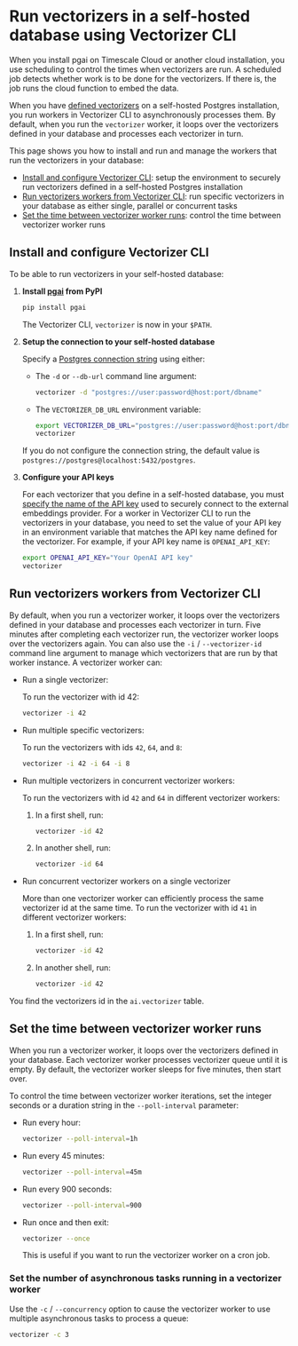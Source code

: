 
# Run vectorizers in a self-hosted database using Vectorizer CLI

When you install pgai on Timescale Cloud or another cloud installation, you use 
scheduling to control the times when vectorizers are run. A scheduled job detects whether work is to be done for the vectorizers. If there is, the job runs the cloud function to 
embed the data.

When you have [defined vectorizers](./vectorizer.md#define-a-vectorizer) on a self-hosted Postgres installation, you 
run workers in Vectorizer CLI to asynchronously processes them. By default, when you run the `vectorizer` worker, it 
loops over the vectorizers defined in your database and processes each vectorizer in turn.

This page shows you how to install and run and manage the workers that run the vectorizers in your database:

- [Install and configure Vectorizer CLI](#install-and-configure-vectorizer-cli): setup the environment
  to securely run vectorizers defined in a self-hosted Postgres installation
- [Run vectorizers workers from Vectorizer CLI](#run-vectorizers-workers-from-vectorizer-cli): run specific
  vectorizers in your database as either single, parallel or concurrent tasks
- [Set the time between vectorizer worker runs](#set-the-time-between-vectorizer-worker-runs): control the time between 
  vectorizer worker runs

## Install and configure Vectorizer CLI

To be able to run vectorizers in your self-hosted database:

1. **Install [pgai](https://pypi.org/project/pgai/) from PyPI**

   ```bash
   pip install pgai
   ```

   The Vectorizer CLI, `vectorizer` is now in your `$PATH`.

1. **Setup the connection to your self-hosted database**

   Specify a [Postgres connection string](https://www.postgresql.org/docs/current/libpq-connect.html#LIBPQ-CONNSTRING) 
     using either:

     - The `-d` or `--db-url` command line argument:
       ```bash
       vectorizer -d "postgres://user:password@host:port/dbname"
       ```
     - The `VECTORIZER_DB_URL` environment variable:
       ```bash
       export VECTORIZER_DB_URL="postgres://user:password@host:port/dbname"
       vectorizer
       ```

      If you do not configure the connection string, the default value is 
      `postgres://postgres@localhost:5432/postgres`.

1. **Configure your API keys**

    For each vectorizer that you define in a self-hosted database, you must 
    [specify the name of the API key](./vectorizer-api-reference.md#embedding-configuration) used to 
    securely connect to the external embeddings provider. For a worker in Vectorizer CLI to 
    run the vectorizers in your database, you need to set the value of your API key in an environment 
    variable that matches the API key name defined for the vectorizer. For example, if your API key 
    name is `OPENAI_API_KEY`:
  
    ```bash
    export OPENAI_API_KEY="Your OpenAI API key"
    vectorizer
    ```

## Run vectorizers workers from Vectorizer CLI

By default, when you run a vectorizer worker, it loops over the vectorizers defined in 
your database and processes each vectorizer in turn. Five minutes after completing each 
vectorizer run, the vectorizer worker loops over the vectorizers again. You can also use the 
`-i` / `--vectorizer-id` command line argument to manage which vectorizers that are run by that
worker instance. A vectorizer worker can:

- Run a single vectorizer:

  To run the vectorizer with id 42:
  ```bash
  vectorizer -i 42
  ```

- Run multiple specific vectorizers: 

  To run the vectorizers with ids `42`, `64`, and `8`:

  ```bash
  vectorizer -i 42 -i 64 -i 8
  ```

- Run multiple vectorizers in concurrent vectorizer workers:

  To run the vectorizers with id `42` and `64` in different vectorizer workers:
  1. In a first shell, run:

     ```bash
     vectorizer -id 42
     ```

  1. In another shell, run: 

     ```bash
     vectorizer -id 64
     ```

- Run concurrent vectorizer workers on a single vectorizer

  More than one vectorizer worker can efficiently process the same vectorizer id
  at the same time. To run the vectorizer with id `41` in different vectorizer workers:

  1. In a first shell, run:
  
     ```bash
     vectorizer -id 42
     ```

  1. In another shell, run:

     ```bash
     vectorizer -id 42
     ```

You find the vectorizers id in the `ai.vectorizer` table.

## Set the time between vectorizer worker runs

When you run a vectorizer worker, it loops over the vectorizers defined in your database.
Each vectorizer worker processes vectorizer queue until it is empty. By 
default, the vectorizer worker sleeps for five minutes, then start over.

To control the time between vectorizer worker iterations, set the integer seconds or a duration string 
in the `--poll-interval` parameter: 

- Run every hour:

  ```bash
  vectorizer --poll-interval=1h
  ```

- Run every 45 minutes:

  ```bash
  vectorizer --poll-interval=45m
  ```

- Run every 900 seconds:

  ```bash
  vectorizer --poll-interval=900
  ```

- Run once and then exit: 

  ```bash
  vectorizer --once
  ```
  This is useful if you want to run the vectorizer worker on a cron job.

### Set the number of asynchronous tasks running in a vectorizer worker

Use the `-c` / `--concurrency` option to cause the vectorizer worker to use 
multiple asynchronous tasks to process a queue:

```bash
vectorizer -c 3
```
